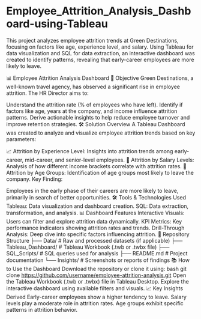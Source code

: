 # Employee_Attrition_Analysis_Dashboard-using-Tableau
This project analyzes employee attrition trends at Green Destinations, focusing on factors like age, experience level, and salary. Using Tableau for data visualization and SQL for data extraction, an interactive dashboard was created to identify patterns, revealing that early-career employees are more likely to leave.

📊 Employee Attrition Analysis Dashboard
🚀 Objective
Green Destinations, a well-known travel agency, has observed a significant rise in employee attrition. The HR Director aims to:

Understand the attrition rate (% of employees who have left).
Identify if factors like age, years at the company, and income influence attrition patterns.
Derive actionable insights to help reduce employee turnover and improve retention strategies.
🛠️ Solution Overview
A Tableau Dashboard was created to analyze and visualize employee attrition trends based on key parameters:

📈 Attrition by Experience Level: Insights into attrition trends among early-career, mid-career, and senior-level employees.
💼 Attrition by Salary Levels: Analysis of how different income brackets correlate with attrition rates.
🧓 Attrition by Age Groups: Identification of age groups most likely to leave the company.
Key Finding:

Employees in the early phase of their careers are more likely to leave, primarily in search of better opportunities.
🛠️ Tools & Technologies Used
Tableau: Data visualization and dashboard creation.
SQL: Data extraction, transformation, and analysis.
📊 Dashboard Features
Interactive Visuals: Users can filter and explore attrition data dynamically.
KPI Metrics: Key performance indicators showing attrition rates and trends.
Drill-Through Analysis: Deep dive into specific factors influencing attrition.
📂 Repository Structure
├── Data/              # Raw and processed datasets (if applicable)
├── Tableau_Dashboard/ # Tableau Workbook (.twb or .twbx file)
├── SQL_Scripts/       # SQL queries used for analysis
├── README.md          # Project documentation
└── Insights/          # Screenshots or reports of findings
📚 How to Use the Dashboard
Download the repository or clone it using:
bash
git clone https://github.com/username/employee-attrition-analysis.git
Open the Tableau Workbook (.twb or .twbx) file in Tableau Desktop.
Explore the interactive dashboard using available filters and visuals.
📈 Key Insights Derived
Early-career employees show a higher tendency to leave.
Salary levels play a moderate role in attrition rates.
Age groups exhibit specific patterns in attrition behavior.
